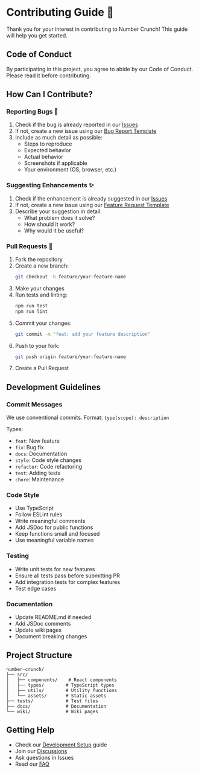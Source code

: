 # Contributing Guide 🤝

Thank you for your interest in contributing to Number Crunch! This guide will help you get started.

## Code of Conduct

By participating in this project, you agree to abide by our Code of Conduct. Please read it before contributing.

## How Can I Contribute?

### Reporting Bugs 🐛

1. Check if the bug is already reported in our [Issues](https://github.com/volkanbatur/number-crunch-game/issues)
2. If not, create a new issue using our [Bug Report Template](https://github.com/volkanbatur/number-crunch-game/issues/new?template=bug_report.md)
3. Include as much detail as possible:
   - Steps to reproduce
   - Expected behavior
   - Actual behavior
   - Screenshots if applicable
   - Your environment (OS, browser, etc.)

### Suggesting Enhancements ✨

1. Check if the enhancement is already suggested in our [Issues](https://github.com/volkanbatur/number-crunch-game/issues)
2. If not, create a new issue using our [Feature Request Template](https://github.com/volkanbatur/number-crunch-game/issues/new?template=feature_request.md)
3. Describe your suggestion in detail:
   - What problem does it solve?
   - How should it work?
   - Why would it be useful?

### Pull Requests 🚀

1. Fork the repository
2. Create a new branch:
   ```bash
   git checkout -b feature/your-feature-name
   ```
3. Make your changes
4. Run tests and linting:
   ```bash
   npm run test
   npm run lint
   ```
5. Commit your changes:
   ```bash
   git commit -m "feat: add your feature description"
   ```
6. Push to your fork:
   ```bash
   git push origin feature/your-feature-name
   ```
7. Create a Pull Request

## Development Guidelines

### Commit Messages

We use conventional commits. Format: `type(scope): description`

Types:
- `feat`: New feature
- `fix`: Bug fix
- `docs`: Documentation
- `style`: Code style changes
- `refactor`: Code refactoring
- `test`: Adding tests
- `chore`: Maintenance

### Code Style

- Use TypeScript
- Follow ESLint rules
- Write meaningful comments
- Add JSDoc for public functions
- Keep functions small and focused
- Use meaningful variable names

### Testing

- Write unit tests for new features
- Ensure all tests pass before submitting PR
- Add integration tests for complex features
- Test edge cases

### Documentation

- Update README.md if needed
- Add JSDoc comments
- Update wiki pages
- Document breaking changes

## Project Structure

```
number-crunch/
├── src/
│   ├── components/    # React components
│   ├── types/        # TypeScript types
│   ├── utils/        # Utility functions
│   └── assets/       # Static assets
├── tests/            # Test files
├── docs/             # Documentation
└── wiki/             # Wiki pages
```

## Getting Help

- Check our [Development Setup](./Development-Setup.md) guide
- Join our [Discussions](https://github.com/volkanbatur/number-crunch-game/discussions)
- Ask questions in Issues
- Read our [FAQ](./FAQ.md) 